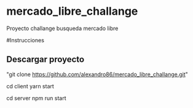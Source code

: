 # mercado_libre_challange
Proyecto challange busqueda mercado libre

#Instrucciones
## Descargar proyecto
"git clone https://github.com/alexandro86/mercado_libre_challange.git"

cd client
yarn start

cd server
npm run start
